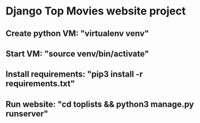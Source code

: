 # Django Top Movies website project
## Create python VM: "virtualenv venv"
## Start VM: "source venv/bin/activate"
## Install requirements: "pip3 install -r requirements.txt"
## Run website: "cd toplists && python3 manage.py runserver"

